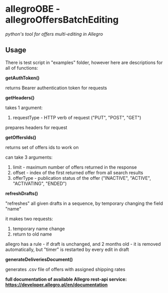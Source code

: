 # allegroOBE - allegroOffersBatchEditing
*python's tool for offers multi-editing in Allegro*

## Usage

There is test script in "examples" folder, however here are descriptions for all of functions:

**getAuthToken()**

returns Bearer authentication token for requests

**getHeaders()**

takes 1 argument:
1. requestType - HTTP verb of request ("PUT", "POST", "GET")

prepares headers for request

**getOffersIds()**

returns set of offers ids to work on

can take 3 arguments:
1. limit - maximum number of offers returned in the response
2. offset - index of the first returned offer from all search results
3. offerType - publication status of the offer ("INACTIVE", "ACTIVE", "ACTIVATING", "ENDED")

**refreshDrafts()**

"refreshes" all given drafts in a sequence, by temporary changing the field "name"

it makes two requests:
1. temporary name change
2. return to old name

allegro has a rule - if draft is unchanged, and 2 months old - it is removed automatically, but "timer" is restarted by every edit in draft

**generateDeliveriesDocument()**

generates .csv file of offers with assigned shipping rates

**full documentation of available Allegro rest-api service: https://developer.allegro.pl/en/documentation**